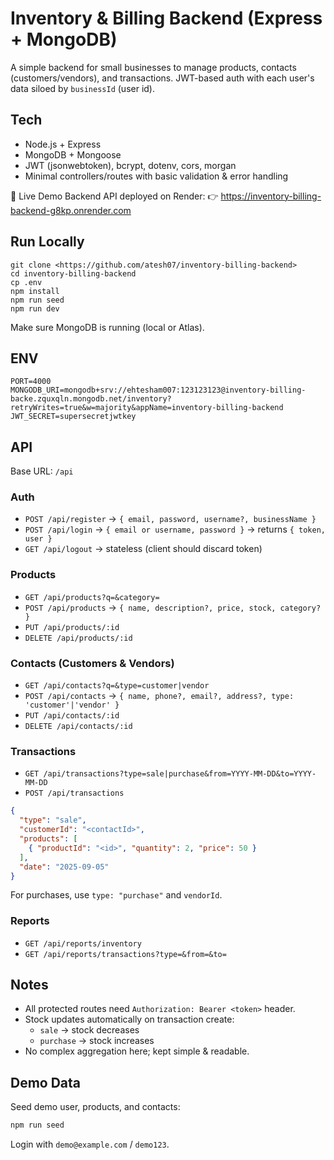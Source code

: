 # Inventory & Billing Backend (Express + MongoDB)

A simple backend for small businesses to manage products, contacts (customers/vendors), and transactions. JWT-based auth with each user's data siloed by `businessId` (user id).

## Tech
- Node.js + Express
- MongoDB + Mongoose
- JWT (jsonwebtoken), bcrypt, dotenv, cors, morgan
- Minimal controllers/routes with basic validation & error handling

🚀 Live Demo
Backend API deployed on Render:
👉 https://inventory-billing-backend-g8kp.onrender.com
## Run Locally
```
git clone <https://github.com/atesh07/inventory-billing-backend>
cd inventory-billing-backend
cp .env
npm install
npm run seed
npm run dev
```
Make sure MongoDB is running (local or Atlas).

## ENV
```
PORT=4000
MONGODB_URI=mongodb+srv://ehtesham007:123123123@inventory-billing-backe.zquxqln.mongodb.net/inventory?retryWrites=true&w=majority&appName=inventory-billing-backend
JWT_SECRET=supersecretjwtkey

```

## API
Base URL: `/api`

### Auth
- `POST /api/register` → `{ email, password, username?, businessName }`
- `POST /api/login` → `{ email or username, password }` → returns `{ token, user }`
- `GET /api/logout` → stateless (client should discard token)

### Products
- `GET /api/products?q=&category=`
- `POST /api/products` → `{ name, description?, price, stock, category? }`
- `PUT /api/products/:id`
- `DELETE /api/products/:id`

### Contacts (Customers & Vendors)
- `GET /api/contacts?q=&type=customer|vendor`
- `POST /api/contacts` → `{ name, phone?, email?, address?, type: 'customer'|'vendor' }`
- `PUT /api/contacts/:id`
- `DELETE /api/contacts/:id`

### Transactions
- `GET /api/transactions?type=sale|purchase&from=YYYY-MM-DD&to=YYYY-MM-DD`
- `POST /api/transactions`
```json
{
  "type": "sale",
  "customerId": "<contactId>",
  "products": [
    { "productId": "<id>", "quantity": 2, "price": 50 }
  ],
  "date": "2025-09-05"
}
```
For purchases, use `type: "purchase"` and `vendorId`.

### Reports
- `GET /api/reports/inventory`
- `GET /api/reports/transactions?type=&from=&to=`

## Notes
- All protected routes need `Authorization: Bearer <token>` header.
- Stock updates automatically on transaction create:
  - `sale` → stock decreases
  - `purchase` → stock increases
- No complex aggregation here; kept simple & readable.

## Demo Data
Seed demo user, products, and contacts:
```bash
npm run seed
```
Login with `demo@example.com` / `demo123`.



